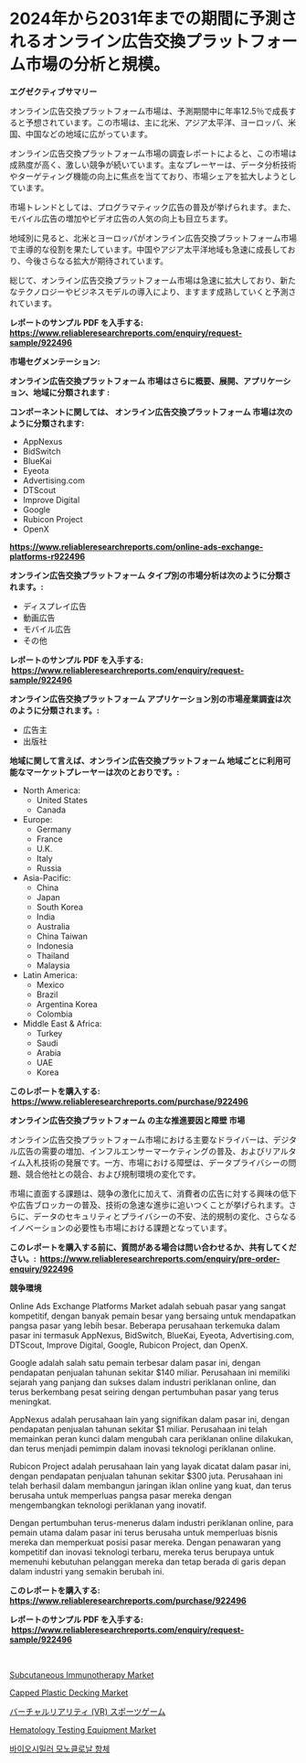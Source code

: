 <p><h1>2024年から2031年までの期間に予測されるオンライン広告交換プラットフォーム市場の分析と規模。</h1></p><p><strong>エグゼクティブサマリー</strong></p>
<p><p>オンライン広告交換プラットフォーム市場は、予測期間中に年率12.5％で成長すると予想されています。この市場は、主に北米、アジア太平洋、ヨーロッパ、米国、中国などの地域に広がっています。</p><p>オンライン広告交換プラットフォーム市場の調査レポートによると、この市場は成熟度が高く、激しい競争が続いています。主なプレーヤーは、データ分析技術やターゲティング機能の向上に焦点を当てており、市場シェアを拡大しようとしています。</p><p>市場トレンドとしては、プログラマティック広告の普及が挙げられます。また、モバイル広告の増加やビデオ広告の人気の向上も目立ちます。</p><p>地域別に見ると、北米とヨーロッパがオンライン広告交換プラットフォーム市場で主導的な役割を果たしています。中国やアジア太平洋地域も急速に成長しており、今後さらなる拡大が期待されています。</p><p>総じて、オンライン広告交換プラットフォーム市場は急速に拡大しており、新たなテクノロジーやビジネスモデルの導入により、ますます成熟していくと予測されています。</p></p>
<p><strong>レポートのサンプル PDF を入手する: <a href="https://www.reliableresearchreports.com/enquiry/request-sample/922496">https://www.reliableresearchreports.com/enquiry/request-sample/922496</a></strong></p>
<p><strong>市場セグメンテーション:</strong></p>
<p><strong> オンライン広告交換プラットフォーム 市場はさらに概要、展開、アプリケーション、地域に分類されます :</strong></p>
<p><strong>コンポーネントに関しては、 オンライン広告交換プラットフォーム 市場は次のように分類されます: &nbsp;</strong></p>
<p><ul><li>AppNexus</li><li>BidSwitch</li><li>BlueKai</li><li>Eyeota</li><li>Advertising.com</li><li>DTScout</li><li>Improve Digital</li><li>Google</li><li>Rubicon Project</li><li>OpenX</li></ul></p>
<p><strong><a href="https://www.reliableresearchreports.com/online-ads-exchange-platforms-r922496">https://www.reliableresearchreports.com/online-ads-exchange-platforms-r922496</a></strong></p>
<p><strong> オンライン広告交換プラットフォーム タイプ別の市場分析は次のように分類されます。:</strong></p>
<p><ul><li>ディスプレイ広告</li><li>動画広告</li><li>モバイル広告</li><li>その他</li></ul></p>
<p><strong>レポートのサンプル PDF を入手する: &nbsp;<a href="https://www.reliableresearchreports.com/enquiry/request-sample/922496">https://www.reliableresearchreports.com/enquiry/request-sample/922496</a></strong></p>
<p><strong> オンライン広告交換プラットフォーム アプリケーション別の市場産業調査は次のように分類されます。:</strong></p>
<p><ul><li>広告主</li><li>出版社</li></ul></p>
<p><strong>地域に関して言えば、オンライン広告交換プラットフォーム 地域ごとに利用可能なマーケットプレーヤーは次のとおりです。:</strong></p>
<p><ul>
    <li>
        North America:
        <ul>
            <li>United States</li>
            <li>Canada</li>
        </ul>
    </li>
    <li>
        Europe:
        <ul>
            <li>Germany</li>
            <li>France</li>
            <li>U.K.</li>
            <li>Italy</li>
            <li>Russia</li>
        </ul>
    </li>
    <li>
        Asia-Pacific:
        <ul>
            <li>China</li>
            <li>Japan</li>
            <li>South Korea</li>
            <li>India</li>
            <li>Australia</li>
            <li>China Taiwan</li>
            <li>Indonesia</li>
            <li>Thailand</li>
            <li>Malaysia</li>
        </ul>
    </li>
    <li>
        Latin America:
        <ul>
            <li>Mexico</li>
            <li>Brazil</li>
            <li>Argentina Korea</li>
            <li>Colombia</li>
        </ul>
    </li>
    <li>
        Middle East & Africa:
        <ul>
            <li>Turkey</li>
            <li>Saudi</li>
            <li>Arabia</li>
            <li>UAE</li>
            <li>Korea</li>
        </ul>
    </li>
    </ul></p>
<p><strong>このレポートを購入する: &nbsp;<a href="https://www.reliableresearchreports.com/purchase/922496">https://www.reliableresearchreports.com/purchase/922496</a></strong></p>
<p><strong>オンライン広告交換プラットフォーム の主な推進要因と障壁 市場</strong></p>
<p><p>オンライン広告交換プラットフォーム市場における主要なドライバーは、デジタル広告の需要の増加、インフルエンサーマーケティングの普及、およびリアルタイム入札技術の発展です。一方、市場における障壁は、データプライバシーの問題、競合他社との競合、および規制環境の変化です。</p><p>市場に直面する課題は、競争の激化に加えて、消費者の広告に対する興味の低下や広告ブロッカーの普及、技術の急速な進歩に追いつくことが挙げられます。さらに、データのセキュリティとプライバシーの不安、法的規制の変化、さらなるイノベーションの必要性も市場における課題となっています。</p></p>
<p><strong>このレポートを購入する前に、質問がある場合は問い合わせるか、共有してください。:&nbsp; <a href="https://www.reliableresearchreports.com/enquiry/pre-order-enquiry/922496">https://www.reliableresearchreports.com/enquiry/pre-order-enquiry/922496</a></strong></p>
<p><strong>競争環境</strong></p>
<p><p>Online Ads Exchange Platforms Market adalah sebuah pasar yang sangat kompetitif, dengan banyak pemain besar yang bersaing untuk mendapatkan pangsa pasar yang lebih besar. Beberapa perusahaan terkemuka dalam pasar ini termasuk AppNexus, BidSwitch, BlueKai, Eyeota, Advertising.com, DTScout, Improve Digital, Google, Rubicon Project, dan OpenX.</p><p>Google adalah salah satu pemain terbesar dalam pasar ini, dengan pendapatan penjualan tahunan sekitar $140 miliar. Perusahaan ini memiliki sejarah yang panjang dan sukses dalam industri periklanan online, dan terus berkembang pesat seiring dengan pertumbuhan pasar yang terus meningkat.</p><p>AppNexus adalah perusahaan lain yang signifikan dalam pasar ini, dengan pendapatan penjualan tahunan sekitar $1 miliar. Perusahaan ini telah memainkan peran kunci dalam mengubah cara periklanan online dilakukan, dan terus menjadi pemimpin dalam inovasi teknologi periklanan online.</p><p>Rubicon Project adalah perusahaan lain yang layak dicatat dalam pasar ini, dengan pendapatan penjualan tahunan sekitar $300 juta. Perusahaan ini telah berhasil dalam membangun jaringan iklan online yang kuat, dan terus berusaha untuk memperluas pangsa pasar mereka dengan mengembangkan teknologi periklanan yang inovatif.</p><p>Dengan pertumbuhan terus-menerus dalam industri periklanan online, para pemain utama dalam pasar ini terus berusaha untuk memperluas bisnis mereka dan memperkuat posisi pasar mereka. Dengan penawaran yang kompetitif dan inovasi teknologi terbaru, mereka terus berupaya untuk memenuhi kebutuhan pelanggan mereka dan tetap berada di garis depan dalam industri yang semakin berubah ini.</p></p>
<p><strong>このレポートを購入する: &nbsp; <a href="https://www.reliableresearchreports.com/purchase/922496">https://www.reliableresearchreports.com/purchase/922496</a></strong></p>
<p><strong>レポートのサンプル PDF を入手する: &nbsp;<a href="https://www.reliableresearchreports.com/enquiry/request-sample/922496">https://www.reliableresearchreports.com/enquiry/request-sample/922496</a></strong><strong></strong></p>
<p>&nbsp;</p>
<p><p><a href="https://github.com/seekum/Market-Research-Report-List-2/blob/main/subcutaneous-immunotherapy-market.md">Subcutaneous Immunotherapy Market</a></p><p><a href="https://www.linkedin.com/pulse/capped-plastic-decking-market-comprehensive-report-its-share-qeokf">Capped Plastic Decking Market</a></p><p><a href="https://github.com/MosesSpinka1914/Market-Research-Report-List-1/blob/main/336504380879.md">バーチャルリアリティ (VR) スポーツゲーム</a></p><p><a href="https://github.com/nancykennedykellievqfqt2/Market-Research-Report-List-2/blob/main/hematology-testing-equipment-market.md">Hematology Testing Equipment Market</a></p><p><a href="https://github.com/durgin521/Market-Research-Report-List-1/blob/main/540787175247.md">바이오시밀러 모노클로날 항체</a></p></p>